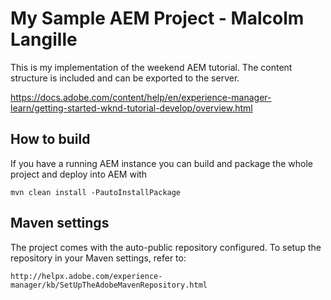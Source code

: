 # My Sample AEM Project - Malcolm Langille

This is my implementation of the weekend AEM tutorial. The content structure is included 
and can be exported to the server.

https://docs.adobe.com/content/help/en/experience-manager-learn/getting-started-wknd-tutorial-develop/overview.html

## How to build

If you have a running AEM instance you can build and package the whole project and deploy into AEM with  

    mvn clean install -PautoInstallPackage
    
## Maven settings

The project comes with the auto-public repository configured. To setup the repository in your Maven settings, refer to:

    http://helpx.adobe.com/experience-manager/kb/SetUpTheAdobeMavenRepository.html
